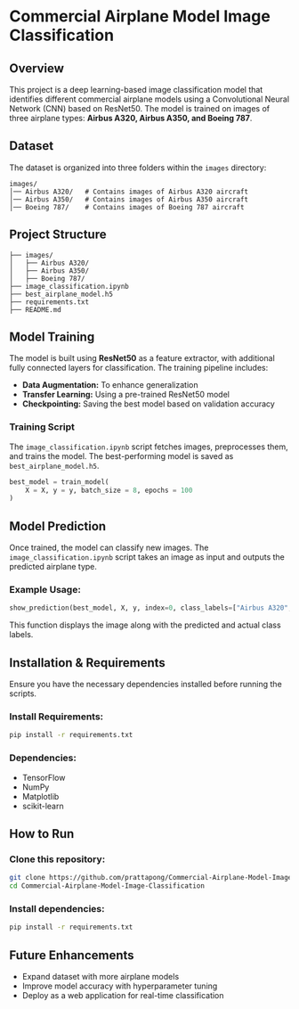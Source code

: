 # Commercial Airplane Model Image Classification

## Overview
This project is a deep learning-based image classification model that identifies different commercial airplane models using a Convolutional Neural Network (CNN) based on ResNet50. The model is trained on images of three airplane types: **Airbus A320, Airbus A350, and Boeing 787**.

## Dataset
The dataset is organized into three folders within the `images` directory:

```
images/
│── Airbus A320/   # Contains images of Airbus A320 aircraft
│── Airbus A350/   # Contains images of Airbus A350 aircraft
│── Boeing 787/    # Contains images of Boeing 787 aircraft
```

## Project Structure
```
├── images/
│   ├── Airbus A320/
│   ├── Airbus A350/
│   ├── Boeing 787/
├── image_classification.ipynb
├── best_airplane_model.h5
├── requirements.txt
├── README.md
```

## Model Training
The model is built using **ResNet50** as a feature extractor, with additional fully connected layers for classification. The training pipeline includes:

- **Data Augmentation:** To enhance generalization
- **Transfer Learning:** Using a pre-trained ResNet50 model
- **Checkpointing:** Saving the best model based on validation accuracy

### Training Script
The `image_classification.ipynb` script fetches images, preprocesses them, and trains the model. The best-performing model is saved as `best_airplane_model.h5`.

```python
best_model = train_model(
    X = X, y = y, batch_size = 8, epochs = 100
)
```

## Model Prediction
Once trained, the model can classify new images. The `image_classification.ipynb` script takes an image as input and outputs the predicted airplane type.

### Example Usage:
```python
show_prediction(best_model, X, y, index=0, class_labels=["Airbus A320", "Airbus A350", "Boeing 787"])
```
This function displays the image along with the predicted and actual class labels.

## Installation & Requirements
Ensure you have the necessary dependencies installed before running the scripts.

### Install Requirements:
```sh
pip install -r requirements.txt
```

### Dependencies:
- TensorFlow
- NumPy
- Matplotlib
- scikit-learn

## How to Run
### Clone this repository:
```sh
git clone https://github.com/prattapong/Commercial-Airplane-Model-Image-Classification.git
cd Commercial-Airplane-Model-Image-Classification
```

### Install dependencies:
```sh
pip install -r requirements.txt
```

## Future Enhancements
- Expand dataset with more airplane models
- Improve model accuracy with hyperparameter tuning
- Deploy as a web application for real-time classification

